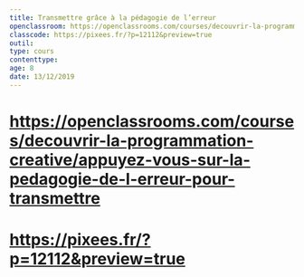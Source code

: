 ```yaml
---
title: Transmettre grâce à la pédagogie de l’erreur
openclassroom: https://openclassrooms.com/courses/decouvrir-la-programmation-creative/appuyez-vous-sur-la-pedagogie-de-l-erreur-pour-transmettre
classcode: https://pixees.fr/?p=12112&preview=true
outil:
type: cours
contenttype: 
age: 8
date: 13/12/2019
---
```


# https://openclassrooms.com/courses/decouvrir-la-programmation-creative/appuyez-vous-sur-la-pedagogie-de-l-erreur-pour-transmettre
# https://pixees.fr/?p=12112&preview=true
